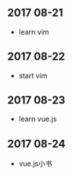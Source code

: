 ## 2017 08-21
- learn vim

## 2017 08-22
- start vim

## 2017 08-23
- learn vue.js

## 2017 08-24
- vue.js小书
